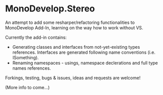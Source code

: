 # MonoDevelop.Stereo

An attempt to add some resharper/refactoring functionalities to MonoDevelop Add-In, 
learning on the way how to work without VS.

Currently the add-in contains: 

* Generating classes and interfaces from not-yet-existing types references. Interfaces are generated following name conventions (i.e. ISomething).
* Renaming namespaces - usings, namespace declerations and full type names references.

Forkings, testing, bugs & issues, ideas and requests are welcome!

(More info to come...)